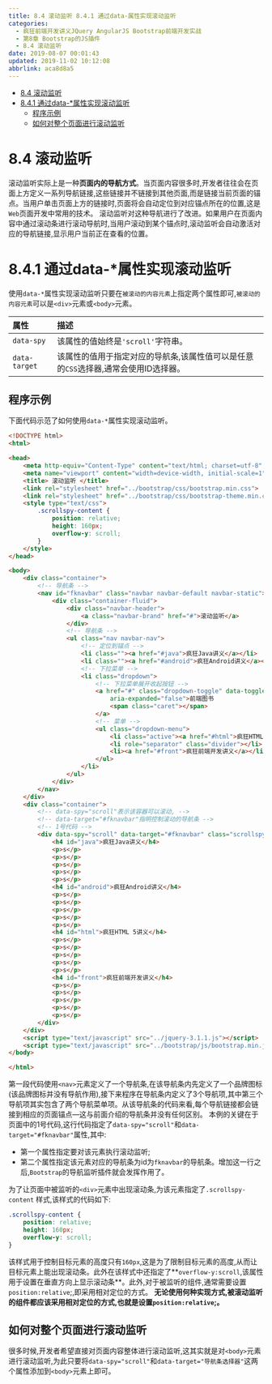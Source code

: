 ```yaml
---
title: 8.4 滚动监听 8.4.1 通过data-属性实现滚动监听
categories: 
  - 疯狂前端开发讲义JQuery AngularJS Bootstrap前端开发实战
  - 第8章 Bootstrap的JS插件
  - 8.4 滚动监听
date: 2019-08-07 00:01:43
updated: 2019-11-02 10:12:08
abbrlink: aca8d8a5
---
```

<div id='my_toc'>

- [8.4 滚动监听](/JavaReadingNotes/aca8d8a5/#8-4-滚动监听)
- [8.4.1 通过data-*属性实现滚动监听](/JavaReadingNotes/aca8d8a5/#8-4-1-通过data-*属性实现滚动监听)
    - [程序示例](/JavaReadingNotes/aca8d8a5/#程序示例)
    - [如何对整个页面进行滚动监听](/JavaReadingNotes/aca8d8a5/#如何对整个页面进行滚动监听)

</div>
<!--more-->
<script>if (navigator.platform.toLowerCase() == 'win32'){document.getElementById('my_toc').style.display = 'none';}</script>

<!--end-->
<!--SSTStart-->
# 8.4 滚动监听 #
滚动监听实际上是一种**页面内的导航方式**。当页面内容很多时,开发者往往会在页面上方定义一系列导航链接,这些链接并不链接到其他页面,而是链接当前页面的锚点。当用户单击页面上方的链接时,页面将会自动定位到对应锚点所在的位置,这是`Web`页面开发中常用的技术。
滚动监听对这种导航进行了改进。如果用户在页面内容中通过滚动条进行滚动导航时,当用户滚动到某个锚点时,滚动监听会自动激活对应的导航链接,显示用户当前正在查看的位置。
# 8.4.1 通过data-*属性实现滚动监听 #
使用`data-*`属性实现滚动监听只要在`被滚动的内容元素`上指定两个属性即可,`被滚动的内容元素`可以是`<div>`元素或`<body>`元素。

|属性|描述|
|:---|:---|
|`data-spy`|该属性的值始终是`'scroll'`字符串。|
|`data-target`|该属性的值用于指定对应的导航条,该属性值可以是任意的`CSS`选择器,通常会使用ID选择器。|
## 程序示例 ##
下面代码示范了如何使用`data-*`属性实现滚动监听。
```html
<!DOCTYPE html>
<html>

<head>
    <meta http-equiv="Content-Type" content="text/html; charset=utf-8" />
    <meta name="viewport" content="width=device-width, initial-scale=1">
    <title> 滚动监听 </title>
    <link rel="stylesheet" href="../bootstrap/css/bootstrap.min.css">
    <link rel="stylesheet" href="../bootstrap/css/bootstrap-theme.min.css">
    <style type="text/css">
        .scrollspy-content {
            position: relative;
            height: 160px;
            overflow-y: scroll;
        }
    </style>
</head>

<body>
    <div class="container">
        <!-- 导航条 -->
        <nav id="fknavbar" class="navbar navbar-default navbar-static">
            <div class="container-fluid">
                <div class="navbar-header">
                    <a class="navbar-brand" href="#">滚动监听</a>
                </div>
                <!-- 导航条 -->
                <ul class="nav navbar-nav">
                    <!-- 定位到锚点 -->
                    <li class=""><a href="#java">疯狂Java讲义</a></li>
                    <li class=""><a href="#android">疯狂Android讲义</a></li>
                    <!-- 下拉菜单 -->
                    <li class="dropdown">
                        <!-- 下拉菜单展开收起按钮 -->
                        <a href="#" class="dropdown-toggle" data-toggle="dropdown" role="button" aria-haspopup="true"
                            aria-expanded="false">前端图书
                            <span class="caret"></span>
                        </a>
                        <!-- 菜单 -->
                        <ul class="dropdown-menu">
                            <li class="active"><a href="#html">疯狂HTML 5讲义</a></li>
                            <li role="separator" class="divider"></li>
                            <li><a href="#front">疯狂前端开发讲义</a></li>
                        </ul>
                    </li>
                </ul>
            </div>
        </nav>
    </div>
    <div class="container">
        <!-- data-spy="scroll"表示该容器可以滚动, -->
        <!-- data-target="#fknavbar"指明控制滚动的导航条 -->
        <!-- 1号代码 -->
        <div data-spy="scroll" data-target="#fknavbar" class="scrollspy-content">
            <h4 id="java">疯狂Java讲义</h4>
            <p>s</p>
            <p>s</p>
            <p>s</p>
            <p>s</p>
            <p>s</p>
            <h4 id="android">疯狂Android讲义</h4>
            <p>s</p>
            <p>s</p>
            <p>s</p>
            <p>s</p>
            <p>s</p>
            <h4 id="html">疯狂HTML 5讲义</h4>
            <p>s</p>
            <p>s</p>
            <p>s</p>
            <p>s</p>
            <p>s</p>
            <h4 id="front">疯狂前端开发讲义</h4>
            <p>s</p>
            <p>s</p>
            <p>s</p>
            <p>s</p>
            <p>s</p>
        </div>
    </div>
    <script type="text/javascript" src="../jquery-3.1.1.js"></script>
    <script type="text/javascript" src="../bootstrap/js/bootstrap.min.js"></script>
</body>

</html>
```
第一段代码使用`<nav>`元素定义了一个导航条,在该导航条内先定义了一个品牌图标(该品牌图标并没有导航作用),接下来程序在导航条内定义了3个导航项,其中第三个导航项其实包含了两个导航菜单项。从该导航条的代码来看,每个导航链接都会链接到相应的页面锚点—这与前面介绍的导航条并没有任何区别。
本例的关键在于页面中的1号代码,这行代码指定了`data-spy="scroll"`和`data-target="#fknavbar"`属性,其中:
- 第一个属性指定要对该元素执行滚动监听;
- 第二个属性指定该元素对应的导航条为id为`fknavbar`的导航条。增加这一行之后,`Bootstrap`的导航监听插件就会发挥作用了。

<!--replace:scrollspy=scroll S P Y-->

为了让页面中被监听的`<div>`元素中出现滚动条,为该元素指定了`.scrollspy-content` 样式,该样式的代码如下:
```css
.scrollspy-content {
    position: relative;
    height: 160px;
    overflow-y: scroll;
}
```
该样式用于控制目标元素的高度只有`160px`,这是为了限制目标元素的高度,从而让目标元素上能出现滚动条。此外在该样式中还指定了**`overflow-y:scroll`,该属性用于设置在垂直方向上显示滚动条**。此外,对于被监听的组件,通常需要设置`position:relative`;,即采用相对定位的方式。
**无论使用何种实现方式,被滚动监听的组件都应该采用相对定位的方式,也就是设置`position:relative`;。**
## 如何对整个页面进行滚动监听 ##
很多时候,开发者希望直接对页面内容整体进行滚动监听,这其实就是对`<body>`元素进行滚动监听,为此只要将`data-spy="scroll"`和`data-target="导航条选择器"`这两个属性添加到`<body>`元素上即可。
<!--SSTStop-->

